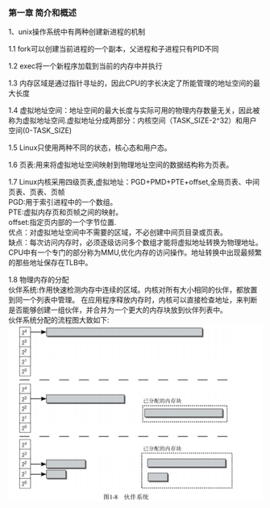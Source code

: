 ### 第一章 简介和概述
1、unix操作系统中有两种创建新进程的机制  

1.1 fork可以创建当前进程的一个副本，父进程和子进程只有PID不同  

1.2 exec将一个新程序加载到当前的内存中并执行    

1.3 内存区域是通过指针寻址的，因此CPU的字长决定了所能管理的地址空间的最大长度    

1.4 虚拟地址空间：地址空间的最大长度与实际可用的物理内存数量无关，因此被称为虚拟地址空间.虚拟地址分成两部分：内核空间（TASK_SIZE-2^32）和用户空间(0-TASK_SIZE)    

1.5 Linux只使用两种不同的状态，核心态和用户态。    

1.6 页表:用来将虚拟地址空间映射到物理地址空间的数据结构称为页表。    

1.7 Linux内核采用四级页表,虚拟地址：PGD+PMD+PTE+offset,全局页表、中间页表、页表、页帧   
PGD:用于索引进程中的一个数组。  
PTE:虚拟内存页和页帧之间的映射。  
offset:指定页内部的一个字节位置.  
优点：对虚拟地址空间中不需要的区域，不必创建中间页目录或页表。  
缺点：每次访问内存时，必须逐级访问多个数组才能将虚拟地址转换为物理地址。CPU中有一个专门的部分称为MMU,优化内存的访问操作。地址转换中出现最频繁的那些地址保存在TLB中。

1.8 物理内存的分配  
伙伴系统:作用快速检测内存中连续的区域。内核对所有大小相同的伙伴，都放置到同一个列表中管理。 在应用程序释放内存时，内核可以直接检查地址，来判断是否能够创建一组伙伴，并合并为一个更大的内存块放到伙伴列表中。   
伙伴系统分配的流程图大致如下:    
![伙伴系统](https://github.com/zzb2760715357/Picture/blob/master/1-Dive_into_the_Linux_kernel_architecture/1-chapter/1.jpg)  

